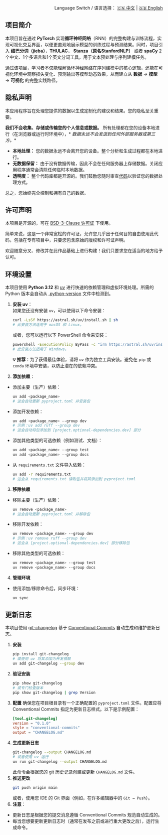 <p align="right">
  Language Switch / 语言选择：
  <a href="./README.zh-CN.md">🇨🇳 中文</a> | <a href="./README.md">🇬🇧 English</a>
</p>

**项目简介**
---
本项目旨在通过 **PyTorch** 实现**循环神经网络**（RNN）的完整构建与训练流程，实现可视化交互界面，以便更直观地展示模型的训练过程与预测结果。同时，项目引入
**结巴分词（jieba）**，**THULAC**， **Stanza（原名StanfordNLP）** 或者 **spaCy** 2个中文、1个多语言和1个英文分词工具，用于文本预处理与序列建模任务。

通过该项目，学习者不仅能理解循环神经网络在序列建模中的核心逻辑，还能在可视化环境中观察损失变化、预测输出等模型动态效果，从而建立从
**数据** → **模型** → **可视化** 的完整实践路径。

**隐私声明**
---
本应用程序旨在处理您提供的数据以生成定制化的建议和结果。您的隐私至关重要。

**我们不会收集、存储或传输您的个人信息或数据。** 所有处理都在您的设备本地进行（在浏览器或运行时环境中），*
*数据永远不会发送到任何外部服务器或第三方。**

- **本地处理：** 您的数据永远不会离开您的设备。整个分析和生成过程都在本地进行。
- **无数据保留：** 由于没有数据传输，因此不会在任何服务器上存储数据。关闭应用程序通常会清除任何临时本地数据。
- **透明度：** 整个代码库都是开源的。我们鼓励您随时审查[代码](./)以验证您的数据处理方式。

总之，您始终完全控制和拥有自己的数据。

**许可声明**
---
本项目是开源的，可在 [BSD-3-Clause 许可证](LICENCE) 下使用。

简单来说，这是一个非常宽松的许可证，允许您几乎出于任何目的自由使用此代码，包括在专有项目中，只要您包含原始的版权和许可证声明。

欢迎随意分叉、修改并在此作品基础上进行构建！我们只要求您在适当的地方给予认可。

**环境设置**
---
本项目使用 **Python 3.12** 和 [uv](https://docs.astral.sh/uv/) 进行快速的依赖管理和虚拟环境处理。所需的 Python
版本会自动从 [.python-version](.python-version) 文件中检测到。

1. **安装 uv**：  
   如果您还没有安装 `uv`，可以使用以下命令安装：
    ```bash
    curl -LsSf https://astral.sh/uv/install.sh | sh
    # 此安装方法适用于 macOS 和 Linux。
    ```
   或者，您可以运行以下 PowerShell 命令来安装：
    ```bash
    powershell -ExecutionPolicy ByPass -c "irm https://astral.sh/uv/install.ps1 | iex"
    # 此安装方法适用于 Windows。
    ```

   **💡 推荐**：为了获得最佳体验，请将 `uv` 作为独立工具安装。避免在 `pip` 或 `conda` 环境中安装，以防止潜在的依赖冲突。

2. **添加依赖**：

- 添加主要（生产）依赖：
    ```bash
    uv add <package_name>
    # 这会自动更新 pyproject.toml 并安装包
    ```
- 添加开发依赖：
    ```bash
    uv add <package_name> --group dev
    # 示例：uv add ruff --group dev
    # 这会自动将包添加到 [project.optional-dependencies.dev] 部分
    ```
- 添加其他类型的可选依赖（例如测试、文档）：
    ```bash
    uv add <package_name> --group test
    uv add <package_name> --group docs
    ```
- 从 `requirements.txt` 文件导入依赖：
    ```bash
    uv add -r requirements.txt
    # 这会从 requirements.txt 读取包并将其添加到 pyproject.toml
    ```

3. **移除依赖**

- 移除主要（生产）依赖：
    ```bash
    uv remove <package_name>
    # 这会自动更新 pyproject.toml 并移除包
    ```
- 移除开发依赖：
    ```bash
    uv remove <package_name> --group dev
    # 示例：uv remove ruff --group dev
    # 这会从 [project.optional-dependencies.dev] 部分移除包
    ```
- 移除其他类型的可选依赖：
    ```bash
    uv remove <package_name> --group test
    uv remove <package_name> --group docs
    ```

4. **管理环境**

- 使用添加/移除命令后，同步环境：
    ```bash
    uv sync
    ```

**更新日志**
---
本项目使用 [git-changelog](https://github.com/pawamoy/git-changelog)
基于 [Conventional Commits](https://www.conventionalcommits.org/) 自动生成和维护更新日志。

1. **安装**
   ```bash
   pip install git-changelog
   # 或使用 uv 将其添加为开发依赖
   uv add git-changelog --group dev
   ```
2. **验证安装**
   ```bash
   pip show git-changelog
   # 或专门检查版本
   pip show git-changelog | grep Version
   ```
3. **配置**
   确保您在项目根目录有一个正确配置的 `pyproject.toml` 文件。配置应将 Conventional Commits 指定为更新日志样式。以下是示例配置：
   ```toml
   [tool.git-changelog]
   version = "0.1.0"
   style = "conventional-commits"
   output = "CHANGELOG.md"
   ```
4. **生成更新日志**
   ```bash
   git-changelog --output CHANGELOG.md
   # 或者使用 uv 运行
   uv run git-changelog --output CHANGELOG.md
   ```
   此命令会根据您的 git 历史记录创建或更新 `CHANGELOG.md` 文件。
5. **推送更改**
   ```bash
   git push origin main
   ```
   或者，使用您 IDE 的 Git 界面（例如，在许多编辑器中的 `Git → Push`）。
6. **注意**：

- 更新日志是根据您的提交消息遵循 Conventional Commits 规范自动生成的。
- 每当您想要更新更新日志时（通常在发布之前或进行重大更改之后），运行生成命令。

